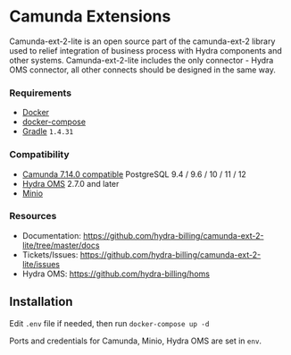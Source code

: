 # Camunda Extensions

Camunda-ext-2-lite is an open source part of the camunda-ext-2 library used to relief integration of business process with Hydra components and other systems.
Camunda-ext-2-lite includes the only connector - Hydra OMS connector, all other connects should be designed in the same way.

### Requirements
* [Docker](https://docker.com/)
* [docker-compose](https://docs.docker.com/compose/install/)
* [Gradle](https://gradle.org/) `1.4.31`

### Compatibility
* [Camunda 7.14.0 compatible](https://docs.camunda.org/manual/7.14/introduction/) PostgreSQL 9.4 / 9.6 / 10 / 11 / 12
* [Hydra OMS](https://hub.docker.com/r/latera/homs) 2.7.0 and later
* [Minio](https://github.com/minio/minio/releases/tag/RELEASE.2021-06-17T00-10-46Z)

### Resources
* Documentation: https://github.com/hydra-billing/camunda-ext-2-lite/tree/master/docs
* Tickets/Issues: https://github.com/hydra-billing/camunda-ext-2-lite/issues
* Hydra OMS: https://github.com/hydra-billing/homs

## Installation
Edit `.env` file if needed, then run
`docker-compose up -d`

Ports and credentials for Camunda, Minio, Hydra OMS are set in `env`.
